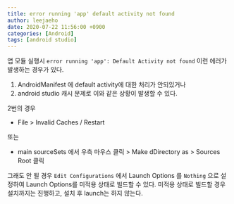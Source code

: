 ```yaml
---
title: error running 'app' default activity not found
author: leejaeho
date: 2020-07-22 11:56:00 +0900
categories: [Android]
tags: [android studio]
---
```


앱 모듈 실행시 `error running 'app': Default Activity not found`
이런 에러가 발생하는 경우가 있다.

1. AndroidManifest 에 default activity에 대한 처리가 안되있거나
2. android studio 캐시 문제로 이와 같은 상황이 발생할 수 있다.

2번의 경우
* File > Invalid Caches / Restart

또는
* main sourceSets 에서 우측 마우스 클릭 > Make dDirectory as > Sources Root 클릭 

그래도 안 될 경우 `Edit Configurations` 에서 Launch Options 를 `Nothing` 으로 설정하여 Launch Options를 미적용 상태로 빌드할 수 있다.
미적용 상태로 빌드할 경우 설치까지는 진행하고, 설치 후 launch는 하지 않는다.

